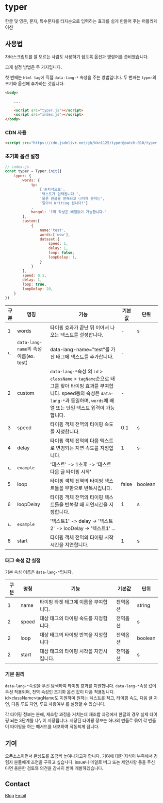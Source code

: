 # typer
한글 및 영문, 문자, 특수문자를 타자순으로 입력하는 효과를 쉽게 만들어 주는 어플리케이션

## 사용법

자바스크립트를 잘 모르는 사람도 사용하기 쉽도록 옵션과 명령어를 준비했습니다.

크게 설정 방법은 두 가지입니다.

첫 번째는 `html tag`에 직접 `data-lang-*` 속성을 주는 방법입니다.
두 번째는 `typer`의 초기화 옵션에 추가하는 것입니다.

```html
<body>

    ...

    <script src="typer.js"></script>
    <script src="index.js"></script>
</body>
```

### CDN 사용

```html
<script src="https://cdn.jsdelivr.net/gh/kkn1125/typer@patch-010/typer.js" integrity="sha384-eZvVxdQh+LsT366wiWMLC32Lmq4Ys6A8dAdS7kzgRuMINWnKzEBZ2JpyT1tvnLRs" crossorigin="anonymous"></script>
```

### 초기화 옵션 설정

```javascript
// index.js
const typer = Typer.init({
    typer: {
        words: {
            tp:
                ['순차적으로',
                '텍스트가 입력됩니다.',
                '물론 한글을 분해되고 나머지 문자는',
                '알아서 Writing 됩니다!']
            ,
            hangul: '1회 작성은 배열없이 가능합니다.'
        },
        custom:[
            {
                name:'test',
                words:['wow'],
                dataset:{
                    speed: 1,
                    delay: 1,
                    loop: false,
                    loopDelay: 1,
                }
            }
        ],
        speed: 0.1,
        delay: 1,
        loop: true,
        loopDelay: 20,
    }
})
```

|구분|명칭|기능|기본값|단위|
|---|---|---|---|---|
|1|words|타이핑 효과가 끝난 뒤 이어서 나오는 텍스트를 설정합니다.|-|s|
|ㄴ|`data-lang-name`의 속성 이름(ex. test)|data-lang-name="test"를 가진 태그에 텍스트를 추가합니다.|-|
|2|custom|`data-lang-*`속성 외 `id` > `className` > `tagName`순으로 태그를 찾아 타이핑 효과를 부여합니다. speed등의 속성은 `data-lang-*`과 동일하며, `words`에 배열 또는 단일 텍스트 입력이 가능합니다.|-||
|3|speed|타이핑 객체 전역의 타이핑 속도를 지정합니다.|0.1|s|
|4|delay|타이핑 객체 전역의 다음 텍스트로 변경되는 지연 속도를 지정합니다.|1|s|
|ㄴ|`example`|'테스트' -> 1초후 -> '테스트 다음 글 타이핑 시작'||
|5|loop|타이핑 객체 전역의 타이핑 텍스트들을 무한으로 반복시킵니다.|false|boolean|
|6|loopDelay|타이핑 객체 전역의 타이핑 텍스트들을 반복할 때 지연시간을 지정합니다.|1|s|
|ㄴ|`example`|'텍스트1' -> delay -> '텍스트2' -> looDelay -> '텍스트1' ...||
|6|start|타이핑 객체 전역의 타이핑 시작시간을 지연합니다.|1|s|

### 태그 속성 값 설정

기본 속성 이름은 `data-lang-*`입니다.

|구분|명칭|기능|기본값|단위|
|---|---|---|---|---|
|1|name|타이핑 타겟 태그에 이름을 부여합니다.|전역옵션|string|
|2|speed|대상 태그의 타이핑 속도를 지정합니다.|전역옵션|s|
|2|loop|대상 태그의 타이핑 반복을 지정합니다|전역옵션|boolean|
|2|start|대상 태그의 타이핑 시작을 지연시킵니다.|전역옵션|s|


### 기본 원리

`data-lang-*`속성을 우선 탐색하여 타이핑 효과를 지원합니다. `data-lang-*`속성 값이 우선 적용되며, 전역 속성인 초기화 옵션 값이 다음 적용됩니다. id>className>tagName도 지원하며 원하는 텍스트를 적고, 타이핑 속도, 다음 글 지연, 다음 루프 지연, 루프 사용여부 를 설정할 수 있습니다.

각 타이핑 정보는 분해, 재조합 과정을 거치는데 재조합 과정에서 한글의 경우 실제 타이핑 되는 3단계를 나누어 저장됩니다. 저장된 타이핑 정보는 하나의 번들로 묶여 각 번들이 타이핑을 하는 메서드를 내포하여 작동되게 됩니다.

## 기여

오픈소스이면서 완성도를 조금씩 높여나가고자 합니다. 기여에 대한 지식이 부족해서 경험자 분들에게 조언을 구하고 싶습니다. issue나 메일로 버그 또는 제안사항 등을 주신다면 충분한 검토와 의견을 감사히 받아 개발하겠습니다.

## Contact

[Blog](https://kkn1125.github.io/)
[Email](https://kkn1125.github.io/contact)